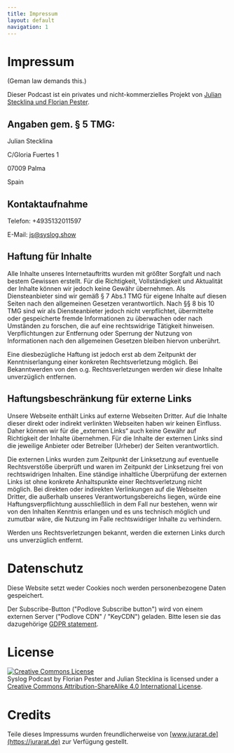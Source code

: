 ```yaml
---
title: Impressum
layout: default
navigation: 1
---
```


# Impressum

(Geman law demands this.)

Dieser Podcast ist ein privates und nicht-kommerzielles Projekt von
[Julian Stecklina und Florian Pester](mailto:podcast@ukvly.org).

## Angaben gem. § 5 TMG:


Julian Stecklina

C/Gloria Fuertes 1

07009 Palma

Spain

## Kontaktaufnahme

Telefon: +4935132011597

E-Mail: js@syslog.show

## Haftung für Inhalte

Alle Inhalte unseres Internetauftritts wurden mit größter Sorgfalt und
nach bestem Gewissen erstellt. Für die Richtigkeit, Vollständigkeit
und Aktualität der Inhalte können wir jedoch keine Gewähr
übernehmen. Als Diensteanbieter sind wir gemäß § 7 Abs.1 TMG für
eigene Inhalte auf diesen Seiten nach den allgemeinen Gesetzen
verantwortlich. Nach §§ 8 bis 10 TMG sind wir als Diensteanbieter
jedoch nicht verpflichtet, übermittelte oder gespeicherte fremde
Informationen zu überwachen oder nach Umständen zu forschen, die auf
eine rechtswidrige Tätigkeit hinweisen. Verpflichtungen zur Entfernung
oder Sperrung der Nutzung von Informationen nach den allgemeinen
Gesetzen bleiben hiervon unberührt.

Eine diesbezügliche Haftung ist jedoch erst ab dem Zeitpunkt der
Kenntniserlangung einer konkreten Rechtsverletzung möglich. Bei
Bekanntwerden von den o.g. Rechtsverletzungen werden wir diese Inhalte
unverzüglich entfernen.

## Haftungsbeschränkung für externe Links

Unsere Webseite enthält Links auf externe Webseiten Dritter. Auf die
Inhalte dieser direkt oder indirekt verlinkten Webseiten haben wir
keinen Einfluss. Daher können wir für die „externen Links“ auch keine
Gewähr auf Richtigkeit der Inhalte übernehmen. Für die Inhalte der
externen Links sind die jeweilige Anbieter oder Betreiber (Urheber)
der Seiten verantwortlich.

Die externen Links wurden zum Zeitpunkt der Linksetzung auf eventuelle
Rechtsverstöße überprüft und waren im Zeitpunkt der Linksetzung frei
von rechtswidrigen Inhalten. Eine ständige inhaltliche Überprüfung der
externen Links ist ohne konkrete Anhaltspunkte einer Rechtsverletzung
nicht möglich. Bei direkten oder indirekten Verlinkungen auf die
Webseiten Dritter, die außerhalb unseres Verantwortungsbereichs
liegen, würde eine Haftungsverpflichtung ausschließlich in dem Fall
nur bestehen, wenn wir von den Inhalten Kenntnis erlangen und es uns
technisch möglich und zumutbar wäre, die Nutzung im Falle
rechtswidriger Inhalte zu verhindern.

Werden uns Rechtsverletzungen bekannt, werden die externen Links durch
uns unverzüglich entfernt.

# Datenschutz

Diese Website setzt weder Cookies noch werden personenbezogene Daten
gespeichert.

Der Subscribe-Button ("Podlove Subscribe button") wird von einem
externen Server ("Podlove CDN" / "KeyCDN") geladen. Bitte lesen sie
das dazugehörige [GDPR statement](https://www.keycdn.com/gdpr).

# License

<a rel="license"
href="http://creativecommons.org/licenses/by-sa/4.0/"><img
alt="Creative Commons License" style="border-width:0"
src="https://i.creativecommons.org/l/by-sa/4.0/88x31.png" /></a><br
/><span xmlns:dct="http://purl.org/dc/terms/"
property="dct:title">Syslog Podcast</span> by <span
xmlns:cc="http://creativecommons.org/ns#"
property="cc:attributionName">Florian Pester and Julian
Stecklina</span> is licensed under a <a rel="license"
href="http://creativecommons.org/licenses/by-sa/4.0/">Creative Commons
Attribution-ShareAlike 4.0 International License</a>.

# Credits

Teile dieses Impressums wurden freundlicherweise von
[www.jurarat.de](https://jurarat.de) zur Verfügung gestellt.
